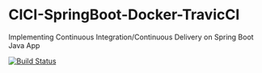 # CICI-SpringBoot-Docker-TravicCI
Implementing Continuous Integration/Continuous Delivery on Spring Boot Java App 

[![Build Status](https://travis-ci.com/anastayaa/CICI-SpringBoot-Docker-TravicCI.svg?branch=master)](https://travis-ci.com/anastayaa/CICI-SpringBoot-Docker-TravicCI)
